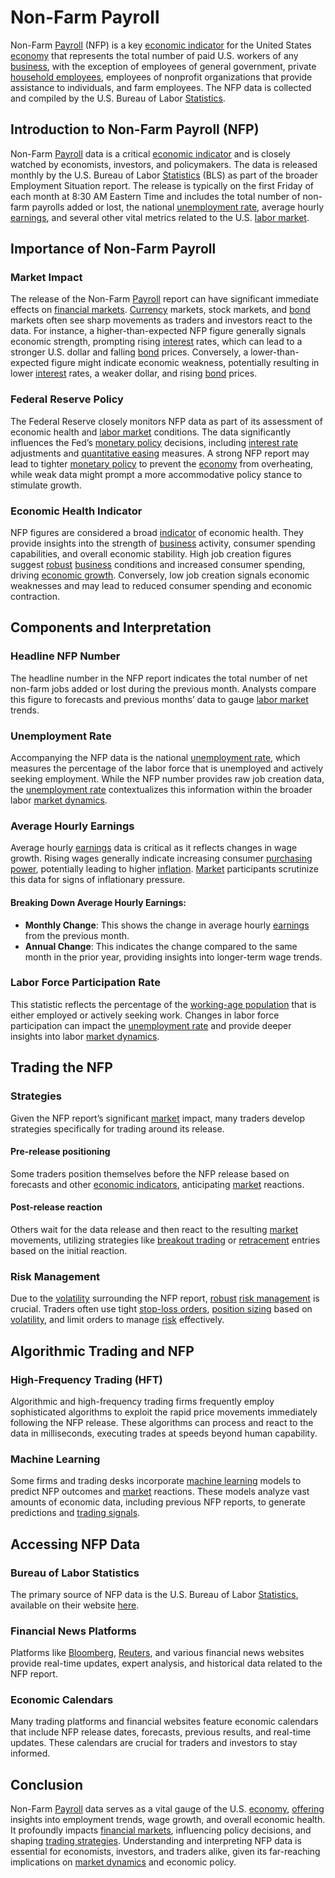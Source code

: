 # Non-Farm Payroll

Non-Farm [Payroll](../p/payroll.md) (NFP) is a key [economic indicator](../e/economic_indicator.md) for the United States [economy](../e/economy.md) that represents the total number of paid U.S. workers of any [business](../b/business.md), with the exception of employees of general government, private [household employees](../h/household_employee.md), employees of nonprofit organizations that provide assistance to individuals, and farm employees. The NFP data is collected and compiled by the U.S. Bureau of Labor [Statistics](../s/statistics.md).

## Introduction to Non-Farm Payroll (NFP)

Non-Farm [Payroll](../p/payroll.md) data is a critical [economic indicator](../e/economic_indicator.md) and is closely watched by economists, investors, and policymakers. The data is released monthly by the U.S. Bureau of Labor [Statistics](../s/statistics.md) (BLS) as part of the broader Employment Situation report. The release is typically on the first Friday of each month at 8:30 AM Eastern Time and includes the total number of non-farm payrolls added or lost, the national [unemployment rate](../u/unemployment_rate.md), average hourly [earnings](../e/earnings.md), and several other vital metrics related to the U.S. [labor market](../l/labor_market.md).

## Importance of Non-Farm Payroll

### Market Impact

The release of the Non-Farm [Payroll](../p/payroll.md) report can have significant immediate effects on [financial markets](../f/financial_market.md). [Currency](../c/currency.md) markets, stock markets, and [bond](../b/bond.md) markets often see sharp movements as traders and investors react to the data. For instance, a higher-than-expected NFP figure generally signals economic strength, prompting rising [interest](../i/interest.md) rates, which can lead to a stronger U.S. dollar and falling [bond](../b/bond.md) prices. Conversely, a lower-than-expected figure might indicate economic weakness, potentially resulting in lower [interest](../i/interest.md) rates, a weaker dollar, and rising [bond](../b/bond.md) prices.

### Federal Reserve Policy

The Federal Reserve closely monitors NFP data as part of its assessment of economic health and [labor market](../l/labor_market.md) conditions. The data significantly influences the Fed’s [monetary policy](../m/monetary_policy.md) decisions, including [interest rate](../i/interest_rate.md) adjustments and [quantitative easing](../q/quantitative_easing.md) measures. A strong NFP report may lead to tighter [monetary policy](../m/monetary_policy.md) to prevent the [economy](../e/economy.md) from overheating, while weak data might prompt a more accommodative policy stance to stimulate growth.

### Economic Health Indicator

NFP figures are considered a broad [indicator](../i/indicator.md) of economic health. They provide insights into the strength of [business](../b/business.md) activity, consumer spending capabilities, and overall economic stability. High job creation figures suggest [robust](../r/robust.md) [business](../b/business.md) conditions and increased consumer spending, driving [economic growth](../e/economic_growth.md). Conversely, low job creation signals economic weaknesses and may lead to reduced consumer spending and economic contraction.

## Components and Interpretation

### Headline NFP Number

The headline number in the NFP report indicates the total number of net non-farm jobs added or lost during the previous month. Analysts compare this figure to forecasts and previous months’ data to gauge [labor market](../l/labor_market.md) trends.

### Unemployment Rate

Accompanying the NFP data is the national [unemployment rate](../u/unemployment_rate.md), which measures the percentage of the labor force that is unemployed and actively seeking employment. While the NFP number provides raw job creation data, the [unemployment rate](../u/unemployment_rate.md) contextualizes this information within the broader labor [market dynamics](../m/market_dynamics.md).

### Average Hourly Earnings

Average hourly [earnings](../e/earnings.md) data is critical as it reflects changes in wage growth. Rising wages generally indicate increasing consumer [purchasing power](../p/purchasing_power.md), potentially leading to higher [inflation](../i/inflation.md). [Market](../m/market.md) participants scrutinize this data for signs of inflationary pressure.

#### Breaking Down Average Hourly Earnings:
- **Monthly Change**: This shows the change in average hourly [earnings](../e/earnings.md) from the previous month.
- **Annual Change**: This indicates the change compared to the same month in the prior year, providing insights into longer-term wage trends.

### Labor Force Participation Rate

This statistic reflects the percentage of the [working-age population](../w/working-age_population.md) that is either employed or actively seeking work. Changes in labor force participation can impact the [unemployment rate](../u/unemployment_rate.md) and provide deeper insights into labor [market dynamics](../m/market_dynamics.md).

## Trading the NFP

### Strategies

Given the NFP report’s significant [market](../m/market.md) impact, many traders develop strategies specifically for trading around its release.

#### Pre-release positioning

Some traders position themselves before the NFP release based on forecasts and other [economic indicators](../e/economic_indicators.md), anticipating [market](../m/market.md) reactions.

#### Post-release reaction

Others wait for the data release and then react to the resulting [market](../m/market.md) movements, utilizing strategies like [breakout trading](../b/breakout_trading.md) or [retracement](../r/retracement.md) entries based on the initial reaction.

### Risk Management

Due to the [volatility](../v/volatility.md) surrounding the NFP report, [robust](../r/robust.md) [risk management](../r/risk_management.md) is crucial. Traders often use tight [stop-loss orders](../s/stop-loss_orders.md), [position sizing](../p/position_sizing.md) based on [volatility](../v/volatility.md), and limit orders to manage [risk](../r/risk.md) effectively.

## Algorithmic Trading and NFP

### High-Frequency Trading (HFT)

Algorithmic and high-frequency trading firms frequently employ sophisticated algorithms to exploit the rapid price movements immediately following the NFP release. These algorithms can process and react to the data in milliseconds, executing trades at speeds beyond human capability.

### Machine Learning

Some firms and trading desks incorporate [machine learning](../m/machine_learning.md) models to predict NFP outcomes and [market](../m/market.md) reactions. These models analyze vast amounts of economic data, including previous NFP reports, to generate predictions and [trading signals](../t/trading_signals.md).

## Accessing NFP Data

### Bureau of Labor Statistics

The primary source of NFP data is the U.S. Bureau of Labor [Statistics](../s/statistics.md), available on their website [here](https://www.bls.gov/).

### Financial News Platforms

Platforms like [Bloomberg](../b/bloomberg.md), [Reuters](../r/reuters.md), and various financial news websites provide real-time updates, expert analysis, and historical data related to the NFP report.

### Economic Calendars

Many trading platforms and financial websites feature economic calendars that include NFP release dates, forecasts, previous results, and real-time updates. These calendars are crucial for traders and investors to stay informed.

## Conclusion

Non-Farm [Payroll](../p/payroll.md) data serves as a vital gauge of the U.S. [economy](../e/economy.md), [offering](../o/offering.md) insights into employment trends, wage growth, and overall economic health. It profoundly impacts [financial markets](../f/financial_market.md), influencing policy decisions, and shaping [trading strategies](../t/trading_strategies.md). Understanding and interpreting NFP data is essential for economists, investors, and traders alike, given its far-reaching implications on [market dynamics](../m/market_dynamics.md) and economic policy.